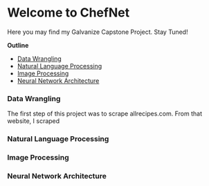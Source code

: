 # Welcome to ChefNet

Here you may find my Galvanize Capstone Project. Stay Tuned!

__Outline__

* [Data Wrangling](#data-wrangling)
* [Natural Language Processing](#natural-language-processing)
* [Image Processing](#image-processing)
* [Neural Network Architecture](#neral-network-architecture)

### Data Wrangling

The first step of this project was to scrape allrecipes.com. From that website, I scraped 

### Natural Language Processing

### Image Processing

### Neural Network Architecture
